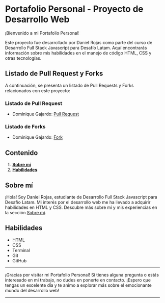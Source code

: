 # Portafolio Personal - Proyecto de Desarrollo Web

¡Bienvenido a mi Portafolio Personal!

Este proyecto fue desarrollado por Daniel Rojas como parte del curso de Desarrollo Full Stack Javascript para Desafío Latam. Aquí encontrarás información sobre mis habilidades en el manejo de código HTML, CSS y otras tecnologías.

## Listado de Pull Request y Forks

A continuación, se presenta un listado de Pull Requests y Forks relacionados con este proyecto:

### Listado de Pull Request

- Dominique Gajardo: [Pull Request](https://github.com/DomGP/Modulo01_Desafio_06/commit/5d85d5fcf907bdbd30e6859d83ff243417a87455)

### Listado de Forks

- Dominique Gajardo: [Fork](https://github.com/DomGP/Modulo01_Desafio_06/commit/5d85d5fcf907bdbd30e6859d83ff243417a87455)

## Contenido

1. [**Sobre mí**](#sobre-mí)
2. [**Habilidades**](#habilidades)

## Sobre mí

¡Hola! Soy Daniel Rojas, estudiante de Desarrollo Full Stack Javascript para Desafío Latam. Mi interés por el desarrollo web me ha llevado a adquirir habilidades en HTML y CSS. Descubre más sobre mí y mis experiencias en la sección [Sobre mí](#sobre-mí).

## Habilidades

- HTML
- CSS
- Terminal
- Git
- GitHub

---

¡Gracias por visitar mi Portafolio Personal! Si tienes alguna pregunta o estás interesado en mi trabajo, no dudes en ponerte en contacto. ¡Espero que tengas un excelente día y te animo a explorar más sobre el emocionante mundo del desarrollo web!

---
